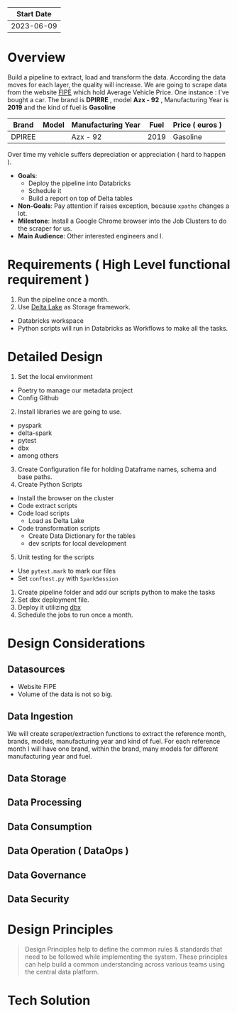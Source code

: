 | Start Date |
| ---------- |
| 2023-06-09 |

# Overview
Build a pipeline to extract, load and transform the data. According the data moves for each layer, the quality will increase.
We are going to scrape data from the website [FIPE](https://veiculos.fipe.org.br/) which hold Average Vehicle Price.
One instance : I've bought a car. The brand is **DPIRRE** , model **Azx - 92** , Manufacturing Year is **2019** and the kind of fuel is **Gasoline**

| Brand   | Model    | Manufacturing Year |  Fuel    | Price ( euros )  |
|---------| ---------| ------------------ |----------|------------------|
| DPIREE| | Azx - 92 |       2019         | Gasoline |       27.000     |

Over time my vehicle suffers depreciation or appreciation ( hard to happen ).

- **Goals**: 
  - Deploy the pipeline into Databricks
  - Schedule it
  - Build a report on top of Delta tables
- **Non-Goals**: Pay attention if raises exception, because `xpaths` changes a lot.
- **Milestone**: Install a Google Chrome browser into the Job Clusters to do the scraper for us.
- **Main Audience**: Other interested engineers and I.
# Requirements ( High Level functional requirement )
1. Run the pipeline once a month.
2. Use [Delta Lake](https://delta.io/) as Storage framework.
- Databricks workspace
- Python scripts will run in Databricks as Workflows to make all the tasks.
# Detailed Design
1. Set the local environment
 - Poetry to manage our metadata project
 - Config Github
2. Install libraries we are going to use.
 - pyspark
 - delta-spark
 - pytest
 - dbx
 - among others
3. Create Configuration file for holding Dataframe names, schema and base paths.
4. Create Python Scripts
 - Install the browser on the cluster
 - Code extract scripts
 - Code load scripts
    - Load as Delta Lake
 - Code transformation scripts
    - Create Data Dictionary for the tables
    - dev scripts for local development
5. Unit testing for the scripts
- Use `pytest.mark` to mark our files
 - Set `conftest.py` with `SparkSession`
1. Create pipeline folder and add our scripts python to make the tasks
2. Set dbx deployment file.
3. Deploy it utilizing [dbx](https://dbx.readthedocs.io/en/latest/)
4. Schedule the jobs to run once a month.

# Design Considerations

## Datasources
- Website FIPE
- Volume of the data is not so big. 
## Data Ingestion
We will create scraper/extraction functions to extract the reference month, brands, models, manufacturing year and kind of fuel.
For each reference month I will have one brand, within the brand, many models for different manufacturing year and fuel.
## Data Storage
## Data Processing
## Data Consumption
## Data Operation ( DataOps )
## Data Governance
## Data Security

# Design Principles
> Design Principles help to define the common rules & standards that need to be followed while implementing the system. These principles can help build a common understanding across various teams using the central data platform.
# Tech Solution
